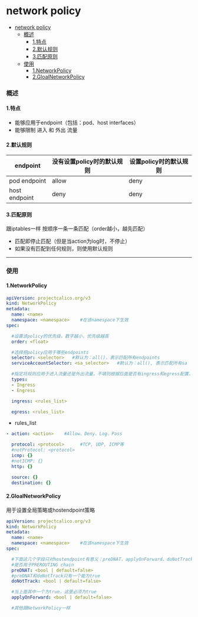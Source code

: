 # network policy

<!-- @import "[TOC]" {cmd="toc" depthFrom=1 depthTo=6 orderedList=false} -->
<!-- code_chunk_output -->

- [network policy](#network-policy)
    - [概述](#概述)
      - [1.特点](#1特点)
      - [2.默认规则](#2默认规则)
      - [3.匹配原则](#3匹配原则)
    - [使用](#使用)
      - [1.NetworkPolicy](#1networkpolicy)
      - [2.GloalNetworkPolicy](#2gloalnetworkpolicy)

<!-- /code_chunk_output -->

### 概述

#### 1.特点
* 能够应用于endpoint（包括：pod、host interfaces）
* 能够限制 进入 和 外出 流量

#### 2.默认规则

|endpoint|没有设置policy时的默认规则|设置policy时的默认规则|
|-|-|-|
|pod endpoint|allow|deny|
|host endpoint|deny|deny|

#### 3.匹配原则
跟iptables一样
按顺序一条一条匹配（order越小，越先匹配）
* 匹配即停止匹配（但是当action为log时，不停止）
* 如果没有匹配到任何规则，则使用默认规则

***

### 使用

#### 1.NetworkPolicy
```yaml
apiVersion: projectcalico.org/v3
kind: NetworkPolicy
metadata:
  name: <name>
  namespace: <namespace>    #在该namespace下生效
spec:

  #设置该policy的优先级，数字越小，优先级越高
  order: <float>

  #选择把policy应用于哪些endpoints
  selector: <selector>   #默认为：all()，表示匹配所有endpoints
  serviceAccountSelector: <sa_selector>   #默认为：all(), 表示匹配所有sa

  #指定将规则应用于进入流量还是外出流量，不填则根据后面是否有ingress和egress配置，自动设置
  types:              
  - Ingress
  - Engress

  ingress: <rules_list>

  egress: <rules_list>
```

* rules_list
```yaml
- action: <action>    #Allow、Deny、Log、Pass

  protocol: <protocol>      #TCP, UDP, ICMP等
  #notProtocol: <protocol>
  icmp: {}
  #notICMP: {}
  http: {}

  source: {}
  destination: {}
```

#### 2.GloalNetworkPolicy

用于设置全局策略或hostendpoint策略

```yaml
apiVersion: projectcalico.org/v3
kind: NetworkPolicy
metadata:
  name: <name>
  namespace: <namespace>    #在该namespace下生效
spec:

  #下面这几个字段只对hostendpoint有意义：preDNAT、applyOnForward、doNotTrack
  #是否用于PREROUTING chain
  preDNAT: <bool | default=false>  
  #preDNAT和doNotTrack只有一个能为true
  doNotTrack: <bool | default=false>

  #当上面其中一个为true，这里必须为true
  applyOnForward: <bool | default=false>

  #其他跟NetworkPolicy一样
```
